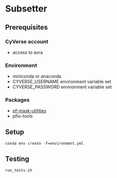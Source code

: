 # Subsetter

## Prerequisites

### CyVerse account 
* access to avra

### Environment
* miniconda or anaconda
* CYVERSE_USERNAME environment variable set
* CYVERSE_PASSWORD environment variable set

### Packages
* [pf-mask-utilities](https://github.com/smithsg84/pf-mask-utilities.git)
* pfio-tools

## Setup
`conda env create -f=environment.yml`


## Testing
`run_tests.sh`
